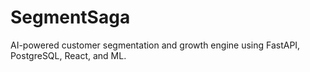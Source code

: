 # SegmentSaga

AI-powered customer segmentation and growth engine using FastAPI, PostgreSQL, React, and ML.
